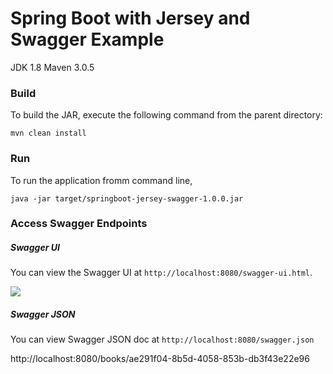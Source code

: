 Spring Boot with Jersey and Swagger Example
=============================================
JDK 1.8
Maven 3.0.5

### Build
To build the JAR, execute the following command from the parent directory:

```
mvn clean install
```

### Run
To run the application fromm command line,

```
java -jar target/springboot-jersey-swagger-1.0.0.jar

```

### Access Swagger Endpoints

##### Swagger UI
You can view the Swagger UI at `http://localhost:8080/swagger-ui.html`.

![](./img/swagger-ui.png)

##### Swagger JSON
You can view Swagger JSON doc at `http://localhost:8080/swagger.json`

http://localhost:8080/books/ae291f04-8b5d-4058-853b-db3f43e22e96

